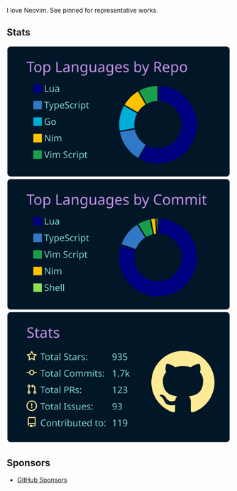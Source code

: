 I love Neovim.
See pinned for representative works.

## Stats

![](https://raw.githubusercontent.com/uga-rosa/uga-rosa/main/profile-summary-card-output/nightowl/1-repos-per-language.svg)![](https://raw.githubusercontent.com/uga-rosa/uga-rosa/main/profile-summary-card-output/nightowl/2-most-commit-language.svg)
![](https://raw.githubusercontent.com/uga-rosa/uga-rosa/main/profile-summary-card-output/nightowl/3-stats.svg)

## Sponsors
- [GitHub Sponsors](https://github.com/sponsors/uga-rosa/)
